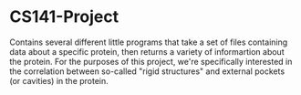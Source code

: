 # CS141-Project

Contains several different little programs that take a set of files containing data about a specific protein, then returns a variety of informartion about the protein. For the purposes of this project, we're specifically interested in the correlation between so-called "rigid structures" and external pockets (or cavities) in the protein.
